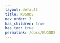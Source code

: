 ```yaml
---
layout: default
title: KUGODS
nav_order: 3
has_children: true
has_toc: true
permalink: /docs/KUGODS
---
```

